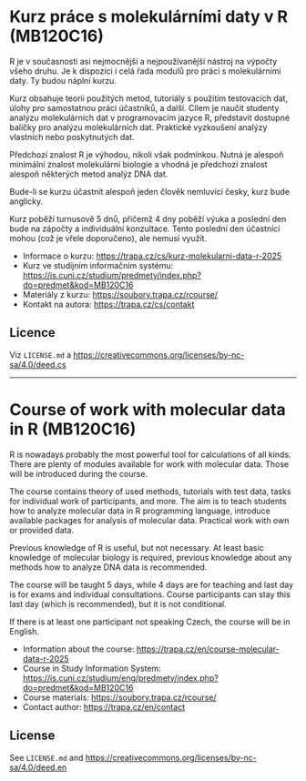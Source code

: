 # Kurz práce s molekulárními daty v R (MB120C16)

R je v současnosti asi nejmocnější a nejpoužívanější nástroj na výpočty všeho druhu. Je k dispozici i celá řada modulů pro práci s molekulárními daty. Ty budou náplní kurzu.

Kurz obsahuje teorii použitých metod, tutoriály s použitím testovacích dat, úlohy pro samostatnou práci účastníků, a další. Cílem je naučit studenty analýzu molekulárních dat v programovacím jazyce R, představit dostupné balíčky pro analýzu molekulárních dat. Praktické vyzkoušení analýzy vlastních nebo poskytnutých dat.

Předchozí znalost R je výhodou, nikoli však podmínkou. Nutná je alespoň minimální znalost molekulární biologie a vhodná je předchozí znalost alespoň některých metod analýz DNA dat.

Bude-li se kurzu účastnit alespoň jeden člověk nemluvící česky, kurz bude anglicky.

Kurz poběží turnusově 5 dnů, přičemž 4 dny poběží výuka a poslední den bude na zápočty a individuální konzultace. Tento poslední den účastníci mohou (což je vřele doporučeno), ale nemusí využít.

* Informace o kurzu: <https://trapa.cz/cs/kurz-molekularni-data-r-2025>
* Kurz ve studijním informačním systému: <https://is.cuni.cz/studium/predmety/index.php?do=predmet&kod=MB120C16>
* Materiály z kurzu: <https://soubory.trapa.cz/rcourse/>
* Kontakt na autora: <https://trapa.cz/cs/contakt>

## Licence

Viz `LICENSE.md` a <https://creativecommons.org/licenses/by-nc-sa/4.0/deed.cs>

---

# Course of work with molecular data in R (MB120C16)

R is nowadays probably the most powerful tool for calculations of all kinds. There are plenty of modules available for work with molecular data. Those will be introduced during the course.

The course contains theory of used methods, tutorials with test data, tasks for individual work of participants, and more. The aim is to teach students how to analyze molecular data in R programming language, introduce available packages for analysis of molecular data. Practical work with own or provided data.

Previous knowledge of R is useful, but not necessary. At least basic knowledge of molecular biology is required, previous knowledge about any methods how to analyze DNA data is recommended.

The course will be taught 5 days, while 4 days are for teaching and last day is for exams and individual consultations. Course participants can stay this last day (which is recommended), but it is not conditional.

If there is at least one participant not speaking Czech, the course will be in English.

* Information about the course: <https://trapa.cz/en/course-molecular-data-r-2025>
* Course in Study Information System: <https://is.cuni.cz/studium/eng/predmety/index.php?do=predmet&kod=MB120C16>
* Course materials: <https://soubory.trapa.cz/rcourse/>
* Contact author: <https://trapa.cz/en/contact>

## License

See `LICENSE.md` and <https://creativecommons.org/licenses/by-nc-sa/4.0/deed.en>

